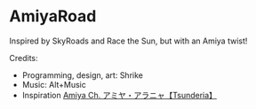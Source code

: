 # AmiyaRoad
Inspired by SkyRoads and Race the Sun, but with an Amiya twist!

Credits:
* Programming, design, art: Shrike
* Music: Alt+Music
* Inspiration [Amiya Ch. アミヤ・アラニャ【Tsunderia】](https://www.youtube.com/c/AmiyaCh%E3%82%A2%E3%83%9F%E3%83%A4-%E3%82%A2%E3%83%A9%E3%83%8B%E3%83%A3-Tsunderia)
